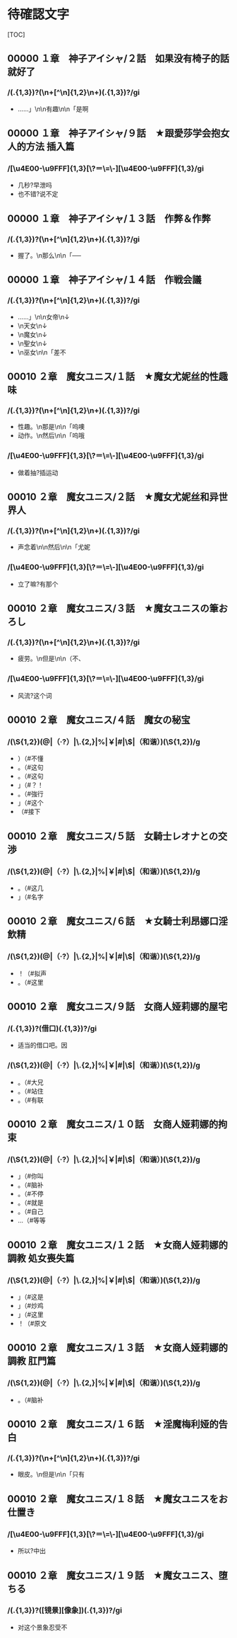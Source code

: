 # 待確認文字

[TOC]

## 00000 １章　神子アイシャ/２話　如果没有椅子的話就好了

### /(.{1,3})?(\n+[^\n]{1,2}\n+)(.{1,3})?/gi

- ……」\n\n有趣\n\n「是啊


## 00000 １章　神子アイシャ/９話　★跟愛莎学会抱女人的方法 插入篇

### /[\\u4E00-\\u9FFF]{1,3}[\\?＝\\=\\-][\\u4E00-\\u9FFF]{1,3}/gi

- 几秒?早泄吗
- 也不错?说不定


## 00000 １章　神子アイシャ/１３話　作弊＆作弊

### /(.{1,3})?(\n+[^\n]{1,2}\n+)(.{1,3})?/gi

- 握了。\n那么\n\n「──


## 00000 １章　神子アイシャ/１４話　作戦会議

### /(.{1,3})?(\n+[^\n]{1,2}\n+)(.{1,3})?/gi

- ……」\n\n女帝\n↓
- \n天女\n↓
- \n魔女\n↓
- \n聖女\n↓
- \n巫女\n\n「差不


## 00010 ２章　魔女ユニス/１話　★魔女尤妮丝的性趣味

### /(.{1,3})?(\n+[^\n]{1,2}\n+)(.{1,3})?/gi

- 性趣。\n那是\n\n「呜噢
- 动作。\n然后\n\n「呜哦

### /[\\u4E00-\\u9FFF]{1,3}[\\?＝\\=\\-][\\u4E00-\\u9FFF]{1,3}/gi

- 做着抽?插运动


## 00010 ２章　魔女ユニス/２話　★魔女尤妮丝和异世界人

### /(.{1,3})?(\n+[^\n]{1,2}\n+)(.{1,3})?/gi

- 声念着\n\n然后\n\n「尤妮

### /[\\u4E00-\\u9FFF]{1,3}[\\?＝\\=\\-][\\u4E00-\\u9FFF]{1,3}/gi

- 立了嘛?有那个


## 00010 ２章　魔女ユニス/３話　★魔女ユニスの筆おろし

### /(.{1,3})?(\n+[^\n]{1,2}\n+)(.{1,3})?/gi

- 疲劳。\n但是\n\n（不、

### /[\\u4E00-\\u9FFF]{1,3}[\\?＝\\=\\-][\\u4E00-\\u9FFF]{1,3}/gi

- 风流?这个词


## 00010 ２章　魔女ユニス/４話　魔女の秘宝

### /(\\S{1,2})(@|（·?）|\\.{2,}|%|￥|#|\\$|（和谐）)(\\S{1,2})/g

- ）（#不懂
- 。（#这句
- 。（#这句
- 」（#？！
- 。（#強行
- 」（#这个
- （#接下


## 00010 ２章　魔女ユニス/５話　女騎士レオナとの交渉

### /(\\S{1,2})(@|（·?）|\\.{2,}|%|￥|#|\\$|（和谐）)(\\S{1,2})/g

- 。（#这几
- 」（#名字


## 00010 ２章　魔女ユニス/６話　★女騎士利昂娜口淫飲精

### /(\\S{1,2})(@|（·?）|\\.{2,}|%|￥|#|\\$|（和谐）)(\\S{1,2})/g

- ！（#拟声
- 。（#这里


## 00010 ２章　魔女ユニス/９話　女商人娅莉娜的屋宅

### /(.{1,3})?(借口)(.{1,3})?/gi

- 适当的借口吧。因

### /(\\S{1,2})(@|（·?）|\\.{2,}|%|￥|#|\\$|（和谐）)(\\S{1,2})/g

- 。（#大兄
- 。（#站住
- 。（#有联


## 00010 ２章　魔女ユニス/１０話　女商人娅莉娜的拘束

### /(\\S{1,2})(@|（·?）|\\.{2,}|%|￥|#|\\$|（和谐）)(\\S{1,2})/g

- 」（#你叫
- 。（#脑补
- 。（#不停
- 。（#就是
- 。（#自己
- …（#等等


## 00010 ２章　魔女ユニス/１２話　★女商人娅莉娜的調教 処女喪失篇

### /(\\S{1,2})(@|（·?）|\\.{2,}|%|￥|#|\\$|（和谐）)(\\S{1,2})/g

- 」（#这是
- 」（#炒鸡
- 」（#这里
- ！（#原文


## 00010 ２章　魔女ユニス/１３話　★女商人娅莉娜的調教 肛門篇

### /(\\S{1,2})(@|（·?）|\\.{2,}|%|￥|#|\\$|（和谐）)(\\S{1,2})/g

- 。（#脑补


## 00010 ２章　魔女ユニス/１６話　★淫魔梅利娅的告白

### /(.{1,3})?(\n+[^\n]{1,2}\n+)(.{1,3})?/gi

- 眼皮。\n但是\n\n「只有


## 00010 ２章　魔女ユニス/１８話　★魔女ユニスをお仕置き

### /[\\u4E00-\\u9FFF]{1,3}[\\?＝\\=\\-][\\u4E00-\\u9FFF]{1,3}/gi

- 所以?中出


## 00010 ２章　魔女ユニス/１９話　★魔女ユニス、堕ちる

### /(.{1,3})?([镜景][像象])(.{1,3})?/gi

- 对这个景象忍受不
